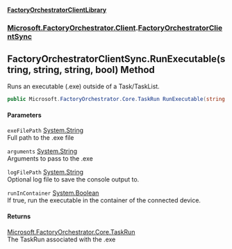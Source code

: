 #### [FactoryOrchestratorClientLibrary](./FactoryOrchestratorClientLibrary.md 'FactoryOrchestratorClientLibrary')
### [Microsoft.FactoryOrchestrator.Client](./Microsoft-FactoryOrchestrator-Client.md 'Microsoft.FactoryOrchestrator.Client').[FactoryOrchestratorClientSync](./Microsoft-FactoryOrchestrator-Client-FactoryOrchestratorClientSync.md 'Microsoft.FactoryOrchestrator.Client.FactoryOrchestratorClientSync')
## FactoryOrchestratorClientSync.RunExecutable(string, string, string, bool) Method
Runs an executable (.exe) outside of a Task/TaskList.  
```csharp
public Microsoft.FactoryOrchestrator.Core.TaskRun RunExecutable(string exeFilePath, string arguments, string logFilePath=null, bool runInContainer=false);
```
#### Parameters
<a name='Microsoft-FactoryOrchestrator-Client-FactoryOrchestratorClientSync-RunExecutable(string_string_string_bool)-exeFilePath'></a>
`exeFilePath` [System.String](https://docs.microsoft.com/en-us/dotnet/api/System.String 'System.String')  
Full path to the .exe file  
  
<a name='Microsoft-FactoryOrchestrator-Client-FactoryOrchestratorClientSync-RunExecutable(string_string_string_bool)-arguments'></a>
`arguments` [System.String](https://docs.microsoft.com/en-us/dotnet/api/System.String 'System.String')  
Arguments to pass to the .exe  
  
<a name='Microsoft-FactoryOrchestrator-Client-FactoryOrchestratorClientSync-RunExecutable(string_string_string_bool)-logFilePath'></a>
`logFilePath` [System.String](https://docs.microsoft.com/en-us/dotnet/api/System.String 'System.String')  
Optional log file to save the console output to.  
  
<a name='Microsoft-FactoryOrchestrator-Client-FactoryOrchestratorClientSync-RunExecutable(string_string_string_bool)-runInContainer'></a>
`runInContainer` [System.Boolean](https://docs.microsoft.com/en-us/dotnet/api/System.Boolean 'System.Boolean')  
If true, run the executable in the container of the connected device.  
  
#### Returns
[Microsoft.FactoryOrchestrator.Core.TaskRun](https://docs.microsoft.com/en-us/dotnet/api/Microsoft.FactoryOrchestrator.Core.TaskRun 'Microsoft.FactoryOrchestrator.Core.TaskRun')  
The TaskRun associated with the .exe  
